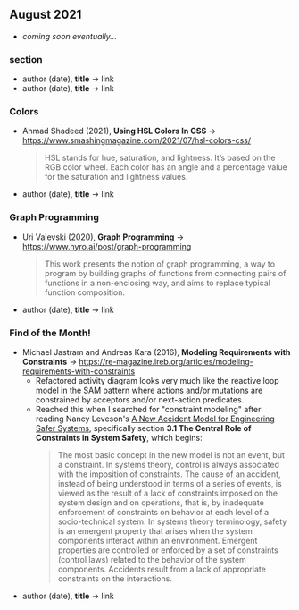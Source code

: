 ## August 2021

+ *coming soon eventually...*

### section

+ author (date), **title** &#8594; link
+ author (date), **title** &#8594; link

### Colors

+ Ahmad Shadeed (2021), **Using HSL Colors In CSS** &#8594; https://www.smashingmagazine.com/2021/07/hsl-colors-css/
    > HSL stands for hue, saturation, and lightness. It’s based on the RGB color wheel. Each color has an angle and a percentage value for the saturation and lightness values.
+ author (date), **title** &#8594; link


### Graph Programming

+ Uri Valevski (2020), **Graph Programming** &#8594; https://www.hyro.ai/post/graph-programming
    > This work presents the notion of graph programming, a way to program by building graphs of functions from connecting pairs of functions in a non-enclosing way, and aims to replace typical function composition.
+ author (date), **title** &#8594; link


### Find of the Month!

+ Michael Jastram and Andreas Kara (2016), **Modeling Requirements with Constraints** &#8594; https://re-magazine.ireb.org/articles/modeling-requirements-with-constraints
  + Refactored activity diagram looks very much like the reactive loop model in the SAM pattern where actions and/or mutations are constrained by acceptors and/or next-action predicates.
  + Reached this when I searched for "constraint modeling" after reading Nancy Leveson's [A New Accident Model for Engineering Safer Systems](http://sunnyday.mit.edu/accidents/safetyscience-single.pdf), specifically section **3.1 The Central Role of Constraints in System Safety**, which begins:
      > The most basic concept in the new model is not an event, but a constraint. In systems theory,
      control is always associated with the imposition of constraints. The cause of an accident, instead
      of being understood in terms of a series of events, is viewed as the result of a lack of constraints
      imposed on the system design and on operations, that is, by inadequate enforcement of constraints
      on behavior at each level of a socio-technical system. In systems theory terminology, safety is
      an emergent property that arises when the system components interact within an environment.
      Emergent properties are controlled or enforced by a set of constraints (control laws) related to the
      behavior of the system components. Accidents result from a lack of appropriate constraints on the
      interactions.
+ author (date), **title** &#8594; link

